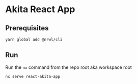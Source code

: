 # Akita React App

## Prerequisites

`yarn global add @nrwl/cli`

## Run

Run the `nx` command from the repo root aka workspace root

`nx serve react-akita-app`
